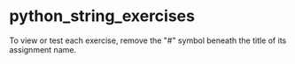 # python_string_exercises

To view or test each exercise, remove the "#" symbol beneath the title of its assignment name.